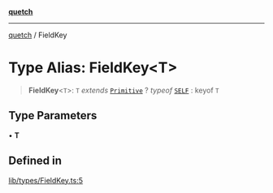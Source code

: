 [**quetch**](../README.md)

***

[quetch](../README.md) / FieldKey

# Type Alias: FieldKey\<T\>

> **FieldKey**\<`T`\>: `T` *extends* [`Primitive`](Primitive.md) ? *typeof* [`SELF`](../variables/SELF.md) : keyof `T`

## Type Parameters

• **T**

## Defined in

[lib/types/FieldKey.ts:5](https://github.com/nevoland/quetch/blob/3b1cd3aac672a1a4d2ad52892d4fa09995f51627/lib/types/FieldKey.ts#L5)
